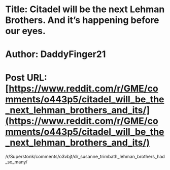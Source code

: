 # Title: Citadel will be the next Lehman Brothers. And it’s happening before our eyes.
# Author: DaddyFinger21
# Post URL: [https://www.reddit.com/r/GME/comments/o443p5/citadel_will_be_the_next_lehman_brothers_and_its/](https://www.reddit.com/r/GME/comments/o443p5/citadel_will_be_the_next_lehman_brothers_and_its/)


/r/Superstonk/comments/o3vbjt/dr_susanne_trimbath_lehman_brothers_had_so_many/